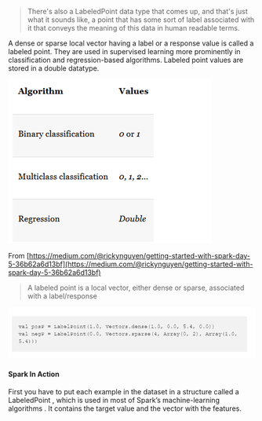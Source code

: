 > There's also a LabeledPoint data type that comes up, and that's just what it sounds like, a point that has some sort of label associated with it that conveys the meaning of this data in human readable terms.

A dense or sparse local vector having a label or a response value is called a labeled point. They are used in supervised learning more prominently in classification and regression-based algorithms. Labeled point values are stored in a double datatype.

![](/assets/labeledPoint.png)

From [https://medium.com/@rickynguyen/getting-started-with-spark-day-5-36b62a6d13bf](https://medium.com/@rickynguyen/getting-started-with-spark-day-5-36b62a6d13bf)

> A labeled point is a local vector, either dense or sparse, associated with a label/response

![](/assets/labelP.png)

#### Spark In Action

First you have to put each example in the dataset in a structure called a LabeledPoint , which is used in most of Spark’s machine-learning algorithms . It contains the target value and the vector with the features.

